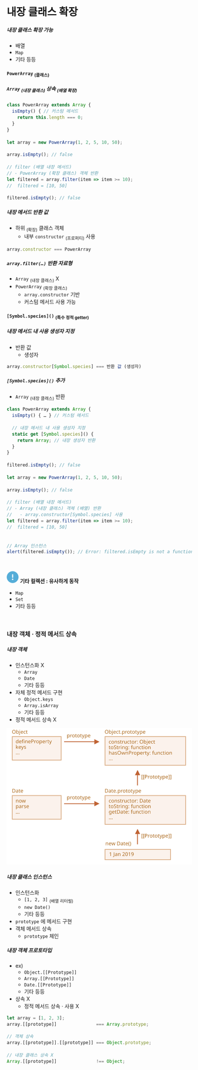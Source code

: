 내장 클래스 확장
====

##### 내장 클래스 확장 가능
- 배열
- `Map`
- 기타 등등

#### `PowerArray` <sub>(클래스)</sub>

##### `Array` <sub>(내장 클래스)</sub> 상속 <sub>(배열 확장)</sub>
```javascript
class PowerArray extends Array {
  isEmpty() { // 커스텀 메서드
    return this.length === 0;
  }
}

let array = new PowerArray(1, 2, 5, 10, 50);

array.isEmpty(); // false

// filter (배열 내장 메서드)
// - PowerArray (확장 클래스) 객체 반환
let filtered = array.filter(item => item >= 10);
//  filtered = [10, 50]

filtered.isEmpty(); // false
```

##### 내장 메서드 반환 값
- 하위 <sub>(확장)</sub> 클래스 객체
  - 내부 `constructor` <sub>(프로퍼티)</sub> 사용
```javascript
array.constructor === PowerArray
```

##### `array.filter(…)` 반환 자료형
- `Array` <sub>(내장 클래스)</sub> X
- `PowerArray` <sub>(확장 클래스)</sub>
  - `array.constructor` 기반
  - 커스텀 메서드 사용 가능

#### `[Symbol.species]()` <sub>(특수 정적 getter)</sub>

##### 내장 메서드 내 사용 생성자 지정
- 반환 값
  - 생성자
```javascript
array.constructor[Symbol.species] === 반환 값 (생성자)
```

##### `[Symbol.species]()` 추가
- `Array` <sub>(내장 클래스)</sub> 반환
```javascript
class PowerArray extends Array {
  isEmpty() { … } // 커스텀 메서드

  // 내장 메서드 내 사용 생성자 지정
  static get [Symbol.species]() {
    return Array; // 내장 생성자 반환
  }
}

filtered.isEmpty(); // false

let array = new PowerArray(1, 2, 5, 10, 50);

array.isEmpty(); // false

// filter (배열 내장 메서드)
// - Array (내장 클래스) 객체 (배열) 반환
//   - array.constructor[Symbol.species] 사용
let filtered = array.filter(item => item >= 10);
//  filtered = [10, 50]


// Array 인스턴스
alert(filtered.isEmpty()); // Error: filtered.isEmpty is not a function
```

<br />

<img src="../../images/commons/icons/circle-exclamation-solid.svg" /> **기타 컬렉션 : 유사하게 동작**

- `Map`
- `Set`
- 기타 등등

<br />

### 내장 객체 · 정적 메서드 상속

##### 내장 객체
- 인스턴스화 X
  - `Array`
  - `Date`
  - 기타 등등
- 자체 정적 메서드 구현
  - `Object.keys`
  - `Array.isArray`
  - 기타 등등
- 정적 메서드 상속 X

![object-date-inheritance](../../images/01/09/05/object-date-inheritance.svg)

##### 내장 클래스 인스턴스
- 인스턴스화
  - `[1, 2, 3]` <sub>(배열 리터럴)</sub>
  - `new Date()`
  - 기타 등등
- `prototype` 에 메서드 구현
- 객체 메서드 상속
  - `prototype` 체인

##### 내장 객체 프로토타입
- ex\)
  - `Object.[[Prototype]]`
  - `Array.[[Prototype]]`
  - `Date.[[Prototype]]`
  - 기타 등등
- 상속 X
  - 정적 메서드 상속 · 사용 X
```javascript
let array = [1, 2, 3];
array.[[prototype]]               === Array.prototype;

// 객체 상속
array.[[prototype]].[[prototype]] === Object.prototype;

// 내장 클래스 상속 X
Array.[[prototype]]               !== Object;
```
